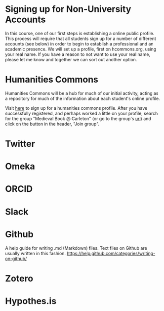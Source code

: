 # Signing up for Non-University Accounts

In this course, one of our first steps is establishing a online public profile. This process will require that all students sign up for a number of different accounts (see below) in order to begin to establish a professional and an academic presence. We will set up a profile, first on hcommons.org, using your real name. If you have a reason to not want to use your real name, please let me know and together we can sort out another option.

# Humanities Commons

Humanities Commons will be a hub for much of our initial activity, acting as a repository for much of the information about each student's online profile. 

Visit [here](https://registry.hcommons.org/registry/co_petitions/start/coef:158) to sign up for a humanities commons profile.
After you have successfully registered, and perhaps worked a little on your profile, search for the group "Medieval Book @ Carleton" (or go to the group's [url](https://hcommons.org/groups/medieval-book-carleton/)) and click on the button in the header, "Join group".

# Twitter

# Omeka

# ORCID

# Slack

# Github

A help guide for writing .md (Markdown) files. Text files on Github are usually written in this fashion. https://help.github.com/categories/writing-on-github/

# Zotero

# Hypothes.is


